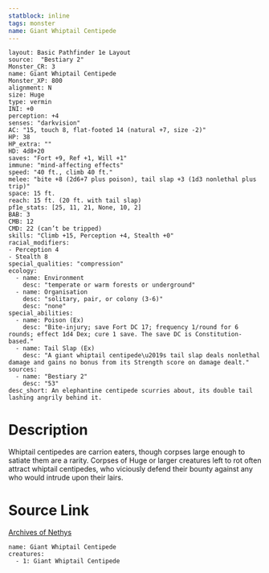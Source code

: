 ```yaml
---
statblock: inline
tags: monster
name: Giant Whiptail Centipede
---
```

```statblock
layout: Basic Pathfinder 1e Layout
source:  "Bestiary 2"
Monster_CR: 3
name: Giant Whiptail Centipede
Monster_XP: 800
alignment: N
size: Huge
type: vermin
INI: +0
perception: +4
senses: "darkvision"
AC: "15, touch 8, flat-footed 14 (natural +7, size -2)"
HP: 38
HP_extra: ""
HD: 4d8+20
saves: "Fort +9, Ref +1, Will +1"
immune: "mind-affecting effects"
speed: "40 ft., climb 40 ft."
melee: "bite +8 (2d6+7 plus poison), tail slap +3 (1d3 nonlethal plus trip)"
space: 15 ft.
reach: 15 ft. (20 ft. with tail slap)
pf1e_stats: [25, 11, 21, None, 10, 2]
BAB: 3
CMB: 12
CMD: 22 (can’t be tripped)
skills: "Climb +15, Perception +4, Stealth +0"
racial_modifiers:
- Perception 4
- Stealth 8
special_qualities: "compression"
ecology:
  - name: Environment
    desc: "temperate or warm forests or underground"
  - name: Organisation
    desc: "solitary, pair, or colony (3-6)"
    desc: "none"
special_abilities:
  - name: Poison (Ex)
    desc: "Bite-injury; save Fort DC 17; frequency 1/round for 6 rounds; effect 1d4 Dex; cure 1 save. The save DC is Constitution-based."
  - name: Tail Slap (Ex)
    desc: "A giant whiptail centipede\u2019s tail slap deals nonlethal damage and gains no bonus from its Strength score on damage dealt."
sources:
  - name: "Bestiary 2"
    desc: "53"
desc_short: An elephantine centipede scurries about, its double tail lashing angrily behind it. 
```
# Description
Whiptail centipedes are carrion eaters, though corpses large enough to satiate them are a rarity. Corpses of Huge or larger creatures left to rot often attract whiptail centipedes, who viciously defend their bounty against any who would intrude upon their lairs.
# Source Link
[Archives of Nethys](https://aonprd.com/MonsterDisplay.aspx?ItemName=Giant%20Whiptail%20Centipede)
```encounter-table
name: Giant Whiptail Centipede
creatures:
  - 1: Giant Whiptail Centipede
```
